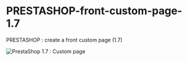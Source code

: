 # PRESTASHOP-front-custom-page-1.7
PRESTASHOP : create a front custom page (1.7)

![PrestaShop 1.7 : Custom page](https://github.com/eeweePRESTASHOP-front-custom-page-1.7/blob/master/03-FO-prestashop.png)
